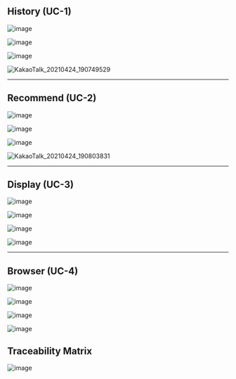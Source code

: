 ## History (UC-1)
![image](https://user-images.githubusercontent.com/49024958/115983405-d848c280-a5db-11eb-8d0a-2f50f18a8323.png)

![image](https://user-images.githubusercontent.com/49024958/115983376-af283200-a5db-11eb-910d-8dd6b0cde184.png)

![image](https://user-images.githubusercontent.com/49024958/115983325-70927780-a5db-11eb-8770-58b865f3c16b.png)

![KakaoTalk_20210424_190749529](https://user-images.githubusercontent.com/49024958/115955398-25bc2580-a531-11eb-8864-eb16e7bf0a44.jpg)

<hr>

## Recommend (UC-2)
![image](https://user-images.githubusercontent.com/49024958/115983561-dc291480-a5dc-11eb-887b-45de2b56efcc.png)

![image](https://user-images.githubusercontent.com/49024958/115983513-78065080-a5dc-11eb-8010-5c17ddf2957c.png)

![image](https://user-images.githubusercontent.com/49024958/115983292-4a6cd780-a5db-11eb-8b60-440af8d01c9d.png)

![KakaoTalk_20210424_190803831](https://user-images.githubusercontent.com/49024958/115955402-29e84300-a531-11eb-9bd7-660979924b27.jpg)
<hr>

## Display (UC-3)


![image](https://user-images.githubusercontent.com/55435898/115954695-526e3e00-a52d-11eb-8471-982c16b8a7f3.png)

![image](https://user-images.githubusercontent.com/55435898/115954703-5e5a0000-a52d-11eb-9cfb-732c00456ad1.png)

![image](https://user-images.githubusercontent.com/55435898/115954712-6d40b280-a52d-11eb-980a-c284b33b1c40.png)

![image](https://user-images.githubusercontent.com/55435898/115956122-ff4cb900-a535-11eb-9fc7-677766e3c43c.png)

<hr>

## Browser (UC-4)

![image](https://user-images.githubusercontent.com/55435898/115983736-0202e900-a5de-11eb-8c83-495ba5a0d46a.png)

![image](https://user-images.githubusercontent.com/55435898/115954751-a9741300-a52d-11eb-822d-b77c13a9e307.png)

![image](https://user-images.githubusercontent.com/55435898/115954758-b42ea800-a52d-11eb-97fc-ed3bd48cd865.png)

![image](https://user-images.githubusercontent.com/55435898/115954767-bc86e300-a52d-11eb-8372-8486596afd21.png)

## Traceability Matrix
![image](https://user-images.githubusercontent.com/49024958/115956235-a7628200-a536-11eb-8778-9e5374fa88bd.png)
